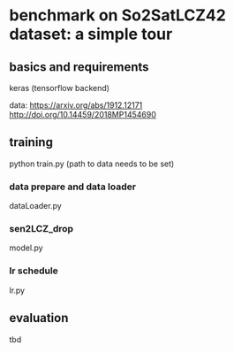 # benchmark on So2SatLCZ42 dataset: a simple tour



## basics and requirements

keras (tensorflow backend)

data:
https://arxiv.org/abs/1912.12171
http://doi.org/10.14459/2018MP1454690

## training
python train.py (path to data needs to be set)

### data prepare and data loader
dataLoader.py

### sen2LCZ_drop
model.py

### lr schedule
lr.py

## evaluation
tbd
